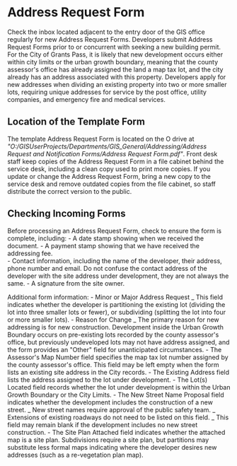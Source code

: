 # Address Request Form

Check the inbox located adjacent to the entry door of the GIS office regularly for new Address Request Forms.  Developers submit Address Request Forms prior to or concurrent with seeking a new building permit.  For the City of Grants Pass, it is likely that new development occurs either within city limits or the urban growth boundary, meaning that the county assessor's office has already assigned the land a map tax lot, and the city already has an address associated with this property.  Developers apply for new addresses when dividing an existing property into two or more smaller lots, requiring unique addresses for service by the post office, utility companies, and emergency fire and medical services.

## Location of the Template Form

The template Address Request Form is located on the O drive at *"O:/GISUserProjects/Departments/GIS_General/Addressing/Address Request and Notification Forms/Address Request Form.pdf"*. Front desk staff keep copies of the Address Request Form in a file cabinet behind the service desk, including a clean copy used to print more copies.  If you update or change the Address Request Form, bring a new copy to the service desk and remove outdated copies from the file cabinet, so staff distribute the correct version to the public.

## Checking Incoming Forms

Before processing an Address Request Form, check to ensure the form is complete, including:
    - A date stamp showing when we received the document.
    - A payment stamp showing that we have received the addressing fee.  
    - Contact information, including the name of the developer, their address, phone number and email.  Do not confuse the contact address of the developer with the site address under development, they are not always the same.
    - A signature from the site owner.

Additional form information:
    - Minor or Major Address Request
        _ This field indicates whether the developer is partitioning the existing lot (dividing the lot into three smaller lots or fewer), or subdividing (splitting the lot into four or more smaller lots).
    - Reason for Change 
        _ The primary reason for new addressing is for new construction.  Development inside the Urban Growth Boundary occurs on pre-existing lots recorded by the county assessor's office, but previously undeveloped lots may not have address assigned, and the form provides an "Other" field for unanticipated circumstances.
    - The Assessor's Map Number field specifies the map tax lot number assigned by the county assessor's office.  This field may be left empty when the form lists an existing site address in the City records.
    - The Existing Address field lists the address assigned to the lot under development.
    - The Lot(s) Located field records whether the lot under development is within the Urban Growth Boundary or the City Limits.
    - The New Street Name Proposal field indicates whether the development includes the construction of a new street.
        _ New street names require approval of the public safety team.
        _ Extensions of existing roadways do not need to be listed on this field.
        _ This field may remain blank if the development includes no new street construction.
    - The Site Plan Attached field indicates whether the attached map is a site plan.  Subdivisions require a site plan, but partitions may substitute less formal maps indicating where the developer desires new addresses (such as a re-vegetation plan map).
    
